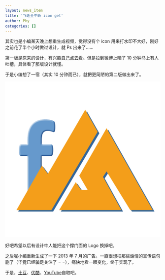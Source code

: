 ```yaml
---
layout: news_item
title: '飞逝金中新 icon get'
author: Phy
categories: []
---
```


其实也是小编某天晚上想重生成视频，觉得没有个 icon 用来打水印不大好，刚好之前花了半个小时做过设计，就 Ps 出来了……

第一版是原来的设计，有兴趣[自己点去看][1]。但是拉到微博上晒了 10 分钟马上有人吐槽，具体看了那版设计就懂。

于是小编想了一宿（其实 10 分钟而已），就把更简陋的第二版做出来了。

![终版飞逝金中 Logo][2]

好吧希望以后有设计牛人能把这个撑门面的 Logo 换掉吧。

之后呢小编重新生成了一下 2013 年 7 月的广告。一直很想把那些煽情的宣传语句删了（毕竟已经骗足关注了 = =），痛快地看一眼变化，终于实现了。

于是，[土豆][3]、[优酷][4]、[YouTube][5]自取吧。

[1]: https://github.com/fleetingjz/fleetingjz.github.io/blob/2551a152e8a4133777dc311fc23d5ad67656a900/assets/icon-512.png "GitHub 旧版本页面"
[2]: /assets/icon-512.png
[3]: http://www.tudou.com/programs/view/VevuKhVSeM0/
[4]: http://v.youku.com/v_show/id_XNjY4MjgzMTI4.html
[5]: http://www.youtube.com/watch?v=0AZNbyOoTww